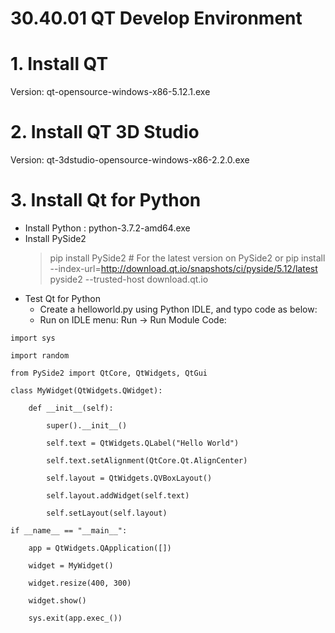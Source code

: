 # 30.40.01 QT Develop Environment

# 1. Install QT
  Version: qt-opensource-windows-x86-5.12.1.exe

# 2. Install QT 3D Studio
  Version: qt-3dstudio-opensource-windows-x86-2.2.0.exe

# 3. Install Qt for Python
  + Install Python : python-3.7.2-amd64.exe
  + Install PySide2
    > pip install PySide2 # For the latest version on PySide2
    or
    > pip install --index-url=http://download.qt.io/snapshots/ci/pyside/5.12/latest pyside2 --trusted-host download.qt.io
  + Test Qt for Python
     - Create a helloworld.py using Python IDLE, and typo code as below:
     - Run on IDLE menu: Run -> Run Module
Code:
```
import sys

import random

from PySide2 import QtCore, QtWidgets, QtGui

class MyWidget(QtWidgets.QWidget):

    def __init__(self):

        super().__init__()

        self.text = QtWidgets.QLabel("Hello World")

        self.text.setAlignment(QtCore.Qt.AlignCenter)

        self.layout = QtWidgets.QVBoxLayout()

        self.layout.addWidget(self.text)

        self.setLayout(self.layout)

if __name__ == "__main__":

    app = QtWidgets.QApplication([])

    widget = MyWidget()

    widget.resize(400, 300)

    widget.show()

    sys.exit(app.exec_())
```
